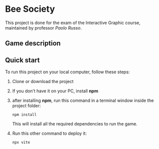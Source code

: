 # Bee Society

This project is done for the exam of the Interactive Graphic course, maintained by professor _Paolo Russo_.

## Game description

## Quick start

To run this project on your local computer, follow these steps:

1.  Clone or download the project
2.  If you don't have it on your PC, install **npm**
3.  after installing **npm**, run this command in a terminal window inside the project folder:

    ```node
    npm install
    ```

    This will install all the required dependencies to run the game.

4.  Run this other command to deploy it:
    ```node
    npx vite
    ```
